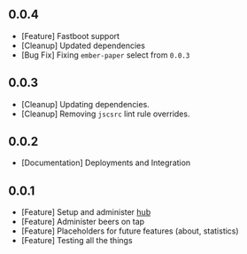 ## 0.0.4
* [Feature] Fastboot support
* [Cleanup] Updated dependencies
* [Bug Fix] Fixing `ember-paper` select from `0.0.3`

## 0.0.3
* [Cleanup] Updating dependencies.
* [Cleanup] Removing `jscsrc` lint rule overrides.

## 0.0.2
* [Documentation] Deployments and Integration

## 0.0.1
* [Feature] Setup and administer [hub](https://github.com/jonpitch/danger-brewing-hub)
* [Feature] Administer beers on tap
* [Feature] Placeholders for future features (about, statistics)
* [Feature] Testing all the things
